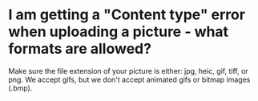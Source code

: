 # I am getting a "Content type" error when uploading a picture - what formats are allowed?

Make sure the file extension of your picture is either: jpg, heic, gif, tiff, or png. We accept gifs, but we don't accept animated gifs or bitmap images (.bmp).
